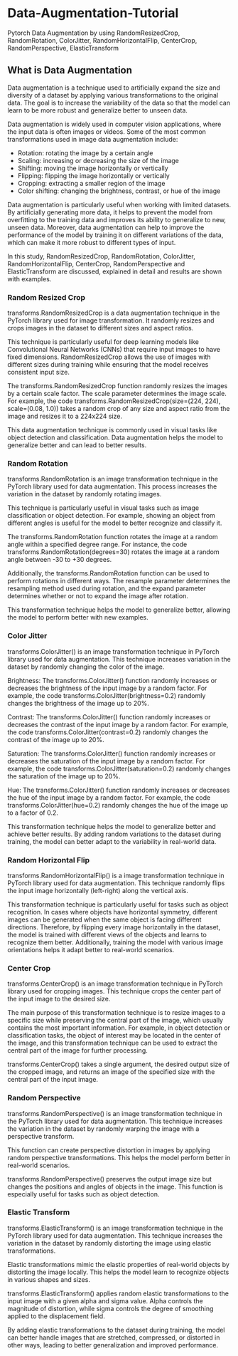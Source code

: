 # Data-Augmentation-Tutorial
Pytorch Data Augmentation by using RandomResizedCrop, RandomRotation, ColorJitter, RandomHorizontalFlip, CenterCrop, RandomPerspective, ElasticTransform

## What is Data Augmentation
Data augmentation is a technique used to artificially expand the size and diversity of a dataset by applying various transformations to the original data. The goal is to increase the variability of the data so that the model can learn to be more robust and generalize better to unseen data.

  Data augmentation is widely used in computer vision applications, where the input data is often images or videos. Some of the most common transformations used in image data augmentation include:

- Rotation: rotating the image by a certain angle
- Scaling: increasing or decreasing the size of the image
- Shifting: moving the image horizontally or vertically
- Flipping: flipping the image horizontally or vertically
- Cropping: extracting a smaller region of the image
- Color shifting: changing the brightness, contrast, or hue of the image

Data augmentation is particularly useful when working with limited datasets. By artificially generating more data, it helps to prevent the model from overfitting to the training data and improves its ability to generalize to new, unseen data. Moreover, data augmentation can help to improve the performance of the model by training it on different variations of the data, which can make it more robust to different types of input.

In this study, RandomResizedCrop, RandomRotation, ColorJitter, RandomHorizontalFlip, CenterCrop, RandomPerspective and ElasticTransform are discussed, explained in detail and results are shown with examples.

### Random Resized Crop
transforms.RandomResizedCrop is a data augmentation technique in the PyTorch library used for image transformation. It randomly resizes and crops images in the dataset to different sizes and aspect ratios.

This technique is particularly useful for deep learning models like Convolutional Neural Networks (CNNs) that require input images to have fixed dimensions. RandomResizedCrop allows the use of images with different sizes during training while ensuring that the model receives consistent input size.

The transforms.RandomResizedCrop function randomly resizes the images by a certain scale factor. The scale parameter determines the image scale. For example, the code transforms.RandomResizedCrop(size=(224, 224), scale=(0.08, 1.0)) takes a random crop of any size and aspect ratio from the image and resizes it to a 224x224 size.

This data augmentation technique is commonly used in visual tasks like object detection and classification. Data augmentation helps the model to generalize better and can lead to better results.

### Random Rotation
transforms.RandomRotation is an image transformation technique in the PyTorch library used for data augmentation. This process increases the variation in the dataset by randomly rotating images.

This technique is particularly useful in visual tasks such as image classification or object detection. For example, showing an object from different angles is useful for the model to better recognize and classify it.

The transforms.RandomRotation function rotates the image at a random angle within a specified degree range. For instance, the code transforms.RandomRotation(degrees=30) rotates the image at a random angle between -30 to +30 degrees.

Additionally, the transforms.RandomRotation function can be used to perform rotations in different ways. The resample parameter determines the resampling method used during rotation, and the expand parameter determines whether or not to expand the image after rotation.

This transformation technique helps the model to generalize better, allowing the model to perform better with new examples.

### Color Jitter
transforms.ColorJitter() is an image transformation technique in PyTorch library used for data augmentation. This technique increases variation in the dataset by randomly changing the color of the image.

Brightness: The transforms.ColorJitter() function randomly increases or decreases the brightness of the input image by a random factor. For example, the code transforms.ColorJitter(brightness=0.2) randomly changes the brightness of the image up to 20%.

Contrast: The transforms.ColorJitter() function randomly increases or decreases the contrast of the input image by a random factor. For example, the code transforms.ColorJitter(contrast=0.2) randomly changes the contrast of the image up to 20%.

Saturation: The transforms.ColorJitter() function randomly increases or decreases the saturation of the input image by a random factor. For example, the code transforms.ColorJitter(saturation=0.2) randomly changes the saturation of the image up to 20%.

Hue: The transforms.ColorJitter() function randomly increases or decreases the hue of the input image by a random factor. For example, the code transforms.ColorJitter(hue=0.2) randomly changes the hue of the image up to a factor of 0.2.

This transformation technique helps the model to generalize better and achieve better results. By adding random variations to the dataset during training, the model can better adapt to the variability in real-world data.

### Random Horizontal Flip
transforms.RandomHorizontalFlip() is a image transformation technique in PyTorch library used for data augmentation. This technique randomly flips the input image horizontally (left-right) along the vertical axis.

This transformation technique is particularly useful for tasks such as object recognition. In cases where objects have horizontal symmetry, different images can be generated when the same object is facing different directions. Therefore, by flipping every image horizontally in the dataset, the model is trained with different views of the objects and learns to recognize them better. Additionally, training the model with various image orientations helps it adapt better to real-world scenarios.

### Center Crop
transforms.CenterCrop() is an image transformation technique in PyTorch library used for cropping images. This technique crops the center part of the input image to the desired size.

The main purpose of this transformation technique is to resize images to a specific size while preserving the central part of the image, which usually contains the most important information. For example, in object detection or classification tasks, the object of interest may be located in the center of the image, and this transformation technique can be used to extract the central part of the image for further processing.

transforms.CenterCrop() takes a single argument, the desired output size of the cropped image, and returns an image of the specified size with the central part of the input image.

### Random Perspective
transforms.RandomPerspective() is an image transformation technique in the PyTorch library used for data augmentation. This technique increases the variation in the dataset by randomly warping the image with a perspective transform.

This function can create perspective distortion in images by applying random perspective transformations. This helps the model perform better in real-world scenarios.

transforms.RandomPerspective() preserves the output image size but changes the positions and angles of objects in the image. This function is especially useful for tasks such as object detection.

### Elastic Transform
transforms.ElasticTransform() is an image transformation technique in the PyTorch library used for data augmentation. This technique increases the variation in the dataset by randomly distorting the image using elastic transformations.

Elastic transformations mimic the elastic properties of real-world objects by distorting the image locally. This helps the model learn to recognize objects in various shapes and sizes.

transforms.ElasticTransform() applies random elastic transformations to the input image with a given alpha and sigma value. Alpha controls the magnitude of distortion, while sigma controls the degree of smoothing applied to the displacement field.

By adding elastic transformations to the dataset during training, the model can better handle images that are stretched, compressed, or distorted in other ways, leading to better generalization and improved performance.
